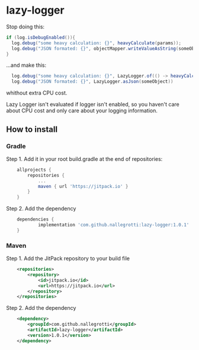 # lazy-logger

Stop doing this:
```java
if (log.isDebugEnabled()){
  log.debug("some heavy calculation: {}", heavyCalculate(params));
  log.debug("JSON formated: {}", objectMapper.writeValueAsString(someObject))
}
```
...and make this:
```java
  log.debug("some heavy calculation: {}", LazyLogger.of(() -> heavyCalculate(params)));
  log.debug("JSON formated: {}", LazyLogger.asJson(someObject))
```
whithout extra CPU cost.

Lazy Logger isn't evaluated if logger isn't enabled, so you haven't care about CPU cost and only care about your logging information.

## How to install

### Gradle


Step 1. Add it in your root build.gradle at the end of repositories:
```groovy
	allprojects {
		repositories {
			...
			maven { url 'https://jitpack.io' }
		}
	}
```
Step 2. Add the dependency
```groovy
	dependencies {
	        implementation 'com.github.nallegrotti:lazy-logger:1.0.1'
	}
```

### Maven
Step 1. Add the JitPack repository to your build file 

```xml
	<repositories>
		<repository>
		    <id>jitpack.io</id>
		    <url>https://jitpack.io</url>
		</repository>
	</repositories>
```

Step 2. Add the dependency

```xml
	<dependency>
	    <groupId>com.github.nallegrotti</groupId>
	    <artifactId>lazy-logger</artifactId>
	    <version>1.0.1</version>
	</dependency>
```
